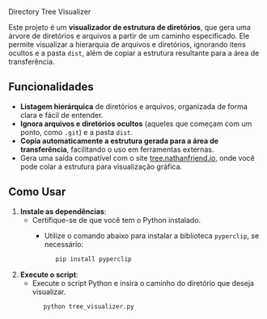 Directory Tree Visualizer

Este projeto é um **visualizador de estrutura de diretórios**, que gera uma árvore de diretórios e arquivos a partir de um caminho especificado. Ele permite visualizar a hierarquia de arquivos e diretórios, ignorando itens ocultos e a pasta `dist`, além de copiar a estrutura resultante para a área de transferência.

## Funcionalidades

- **Listagem hierárquica** de diretórios e arquivos, organizada de forma clara e fácil de entender.
- **Ignora arquivos e diretórios ocultos** (aqueles que começam com um ponto, como `.git`) e a pasta `dist`.
- **Copia automaticamente a estrutura gerada para a área de transferência**, facilitando o uso em ferramentas externas.
- Gera uma saída compatível com o site [tree.nathanfriend.io](https://tree.nathanfriend.io), onde você pode colar a estrutura para visualização gráfica.

## Como Usar

1. **Instale as dependências**:
   - Certifique-se de que você tem o Python instalado.
      - Utilize o comando abaixo para instalar a biblioteca `pyperclip`, se necessário:
        
         ```bash
            pip install pyperclip
         ```
2. **Execute o script**:
   - Execute o script Python e insira o caminho do diretório que deseja visualizar.
        ```bash
           python tree_visualizer.py
        ```
